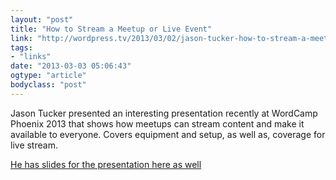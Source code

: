 ```yaml
---
layout: "post"
title: "How to Stream a Meetup or Live Event"
link: "http://wordpress.tv/2013/03/02/jason-tucker-how-to-stream-a-meetup-or-live-event/"
tags: 
- "links"
date: "2013-03-03 05:06:43"
ogtype: "article"
bodyclass: "post"
---
```


Jason Tucker presented an interesting presentation recently at WordCamp Phoenix 2013 that shows how meetups can stream content and make it available to everyone. Covers equipment and setup, as well as, coverage for live stream.

[He has slides for the presentation here as well](http://www.slideshare.net/jasontucker/how-to-stream-a-meetup-or-live-event)